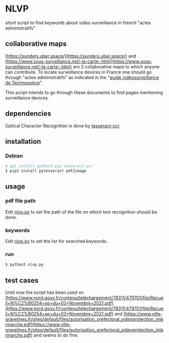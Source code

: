 # NLVP
short script to find keywords about video surveillance in french "actes administratifs"


## collaborative maps

[https://sunders.uber.space/](https://sunders.uber.space/) and
[https://www.sous-surveillance.net/-la-carte-.html](https://www.sous-surveillance.net/-la-carte-.html) are 2
collaborative maps to which anyone can contribute. To locate surveillance devices in France one should go through
"actes administratifs" as indicated in the "[guide vidéosurveillance de Technopolice](https://technopolice.fr/guide-videosurveillance.pdf)".

This script intends to go through these documents to find pages mentioning surveillance devices.


## dependencies

Optical Character Recognition is done by [tesseract-ocr](https://tesseract-ocr.github.io/).


## installation


### Debian

```bash
# apt install python3-pip tesseract-ocr
$ pip3 install pytesseract pdf2image
```


## usage


### pdf file path

Edit [nlvp.py](nlvp.py#L4) to set the path of the file on which text recognition should be done.


### keywords


Edit [nlvp.py](nlvp.py#L5) to set the list for searched keywords.


### run

```bash
$ python3 nlvp.py
```


## test cases

Until now the script has been used on
[https://www.nord.gouv.fr/contenu/telechargement/78311/479701/file/Recueil+N%C2%B0254+sp+du+03+Novembre+2021.pdf](https://www.nord.gouv.fr/contenu/telechargement/78311/479701/file/Recueil+N%C2%B0254+sp+du+03+Novembre+2021.pdf)
and [https://www.ville-gravelines.fr/sites/default/files/autorisation_prefectoral_videoprotection_intermarche.pdf](https://www.ville-gravelines.fr/sites/default/files/autorisation_prefectoral_videoprotection_intermarche.pdf)
and seems to do fine.
